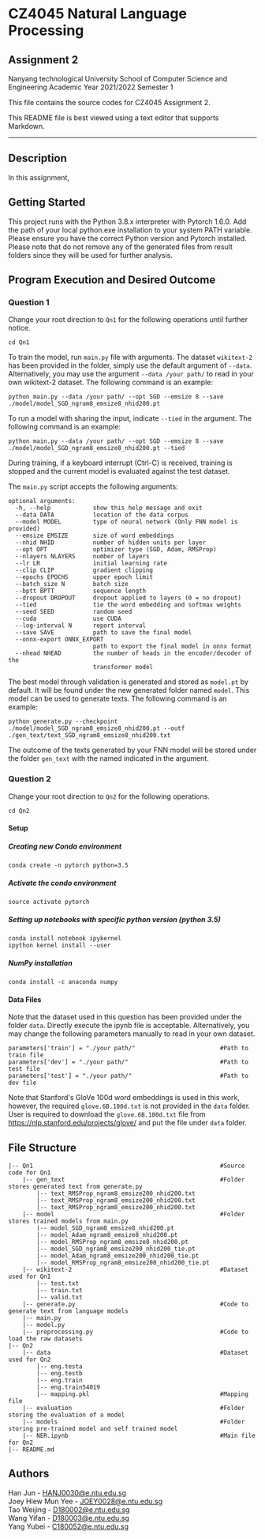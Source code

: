 # CZ4045 Natural Language Processing
## Assignment 2

Nanyang technological University
School of Computer Science and Engineering
Academic Year 2021/2022 Semester 1

This file contains the source codes for CZ4045 Assignment 2.

This README file is best viewed using a text editor that supports Markdown.

---

## Description

In this assignment, 

## Getting Started
This project runs with the Python 3.8.x interpreter with Pytorch 1.6.0. Add the path of your local python.exe installation to your system PATH variable. Please ensure you have the correct Python version and Pytorch installed. Please note that do not remove any of the generated files from result folders since they will be used for further analysis.

## Program Execution and Desired Outcome

### Question 1
Change your root direction to `Qn1` for the following operations until further notice. 
```
cd Qn1
```

To train the model, run `main.py` file with arguments. The dataset `wikitext-2` has been provided in the folder, simply use the default argument of `--data`. Alternatively, you may use the argument `--data /your path/` to read in your own wikitext-2 dataset. The following command is an example:
```
python main.py --data /your path/ --opt SGD --emsize 8 --save ./model/model_SGD_ngram8_emsize8_nhid200.pt
```

To run a model with sharing the input, indicate `--tied` in the argument. The following command is an example:
```
python main.py --data /your path/ --opt SGD --emsize 8 --save ./model/model_SGD_ngram8_emsize8_nhid200.pt --tied
```

During training, if a keyboard interrupt (Ctrl-C) is received, training is stopped and the current model is evaluated against the test dataset.

The `main.py` script accepts the following arguments:
```
optional arguments:
  -h, --help            show this help message and exit
  --data DATA           location of the data corpus
  --model MODEL         type of neural network (Only FNN model is provided)
  --emsize EMSIZE       size of word embeddings
  --nhid NHID           number of hidden units per layer
  --opt OPT             optimizer type (SGD, Adam, RMSProp)
  --nlayers NLAYERS     number of layers
  --lr LR               initial learning rate
  --clip CLIP           gradient clipping
  --epochs EPOCHS       upper epoch limit
  --batch_size N        batch size
  --bptt BPTT           sequence length
  --dropout DROPOUT     dropout applied to layers (0 = no dropout)
  --tied                tie the word embedding and softmax weights
  --seed SEED           random seed
  --cuda                use CUDA
  --log-interval N      report interval
  --save SAVE           path to save the final model
  --onnx-export ONNX_EXPORT
                        path to export the final model in onnx format
  --nhead NHEAD         the number of heads in the encoder/decoder of the
                        transformer model
```

The best model through validation is generated and stored as `model.pt` by default. It will be found under the new generated folder named `model`.
This model can be used to generate texts. The following command is an example:
``` 
python generate.py --checkpoint ./model/model_SGD_ngram8_emsize8_nhid200.pt --outf ./gen_text/text_SGD_ngram8_emsize8_nhid200.txt 
```
The outcome of the texts generated by your FNN model will be stored under the folder `gen_text` with the named indicated in the argument.     

 


### Question 2
Change your root direction to `Qn2` for the following operations. 
```
cd Qn2
```
#### Setup

##### Creating new Conda environment
`conda create -n pytorch python=3.5`

##### Activate the condo environment
`source activate pytorch`

##### Setting up notebooks with specific python version (python 3.5)
```
conda install notebook ipykernel
ipython kernel install --user
```

##### NumPy installation
`conda install -c anaconda numpy`

#### Data Files
Note that the dataset used in this question has been provided under the folder `data`. Directly execute the ipynb file is acceptable. Alternatively, you may change the following parameters manually to read in your own dataset.
```
parameters['train'] = "./your path/"                        #Path to train file
parameters['dev'] = "./your path/"                          #Path to test file
parameters['test'] = "./your path/"                         #Path to dev file
```

Note that Stanford's GloVe 100d word embeddings is used in this work, however, the required `glove.6B.100d.txt` is not provided in the `data` folder. User is required to download the `glove.6B.100d.txt` file from https://nlp.stanford.edu/projects/glove/ and put the file under `data` folder.


## File Structure
```
|-- Qn1                                                     #Source code for Qn1
    |-- gen_text                                            #Folder stores generated text from generate.py
        |-- text_RMSProp_ngram8_emsize200_nhid200.txt
        |-- text_RMSProp_ngram8_emsize200_nhid200.txt
        |-- text_RMSProp_ngram8_emsize200_nhid200.txt
    |-- model                                               #Folder stores trained models from main.py
        |-- model_SGD_ngram8_emsize8_nhid200.pt
        |-- model_Adam_ngram8_emsize8_nhid200.pt
        |-- model_RMSProp_ngram8_emsize8_nhid200.pt
        |-- model_SGD_ngram8_emsize200_nhid200_tie.pt
        |-- model_Adam_ngram8_emsize200_nhid200_tie.pt
        |-- model_RMSProp_ngram8_emsize200_nhid200_tie.pt
    |-- wikitext-2                                          #Dataset used for Qn1
        |-- test.txt
        |-- train.txt
        |-- valid.txt
    |-- generate.py                                         #Code to generate text from language models
    |-- main.py
    |-- model.py
    |-- preprocessing.py                                    #Code to load the raw datasets
|-- Qn2
    |-- data                                                #Dataset used for Qn2
        |-- eng.testa
        |-- eng.testb
        |-- eng.train
        |-- eng.train54019
        |-- mapping.pkl                                     #Mapping file
    |-- evaluation                                          #Folder storing the evaluation of a model
    |-- models                                              #Folder storing pre-trained model and self trained model
    |-- NER.ipynb                                           #Main file for Qn2
|-- README.md
```

## Authors
Han Jun - HANJ0030@e.ntu.edu.sg  
Joey Hiew Mun Yee - JOEY0028@e.ntu.edu.sg  
Tao Weijing - D180002@e.ntu.edu.sg  
Wang Yifan - D180003@e.ntu.edu.sg  
Yang Yubei - C180052@e.ntu.edu.sg
